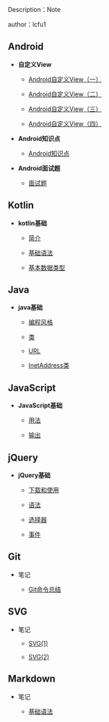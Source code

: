Description：Note

author：lcfu1

## Android

- **自定义View**

  - [Android自定义View（一）](Android/CustomView/CustomView1.md)
  
  - [Android自定义View（二）](Android/CustomView/CustomView2.md)
  
  - [Android自定义View（三）](Android/CustomView/CustomView3.md)
  
  - [Android自定义View（四）](Android/CustomView/CustomView4.md)
  
- **Android知识点**

  - [Android知识点](Android/AndroidKnowledge.md)
  
- **Android面试题**

  - [面试题](Android/Interview/interview.md)

## Kotlin

- **kotlin基础**

  - [简介](Kotlin/Kotlin.md)
  
  - [基础语法](Kotlin/BasicGrammar.md)
  
  - [基本数据类型](Kotlin/PrimaryDataType.md)
  
## Java

- **java基础**

  - [编程风格](Java/CodingStyle.md)
  
  - [类](Java/class.md)
  
  - [URL](Java/URL.md)
  
  - [InetAddress类](Java/InetAddress.md)

## JavaScript

- **JavaScript基础**

  - [用法](JavaScript/use.md)
  
  - [输出](JavaScript/output.md)

## jQuery

- **jQuery基础**

  - [下载和使用](jQuery/download-and-use.md)

  - [语法](jQuery/syntax.md)

  - [选择器](jQuery/selector.md)

  - [事件](jQuery/event.md)

## Git

- 笔记

  - [Git命令总结](Git/git1.md)

## SVG

- 笔记

  - [SVG(1)](SVG/SVG1.md)

  - [SVG(2)](SVG/SVG2.md)

## Markdown

- 笔记

  - [基础语法](Markdown/markdown.md)